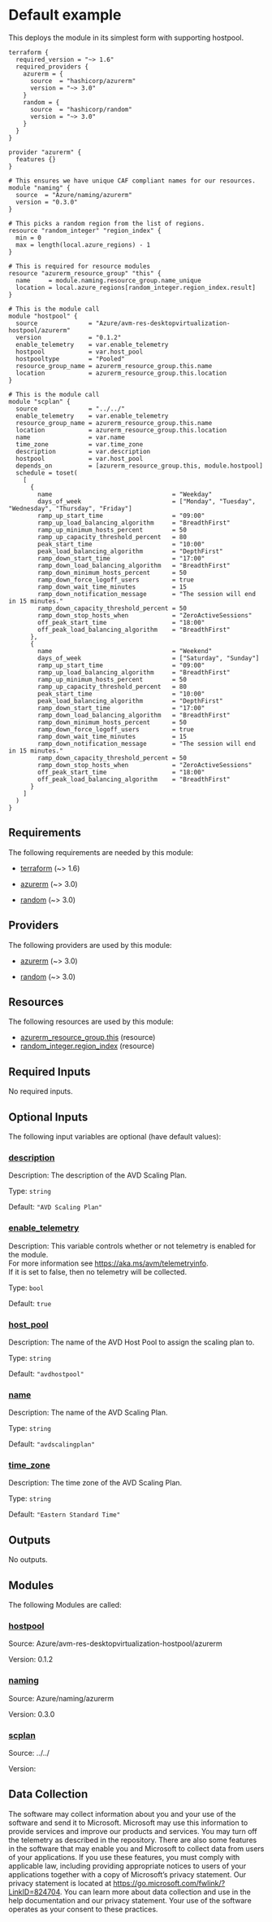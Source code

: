 <!-- BEGIN_TF_DOCS -->
# Default example

This deploys the module in its simplest form with supporting hostpool.

```hcl
terraform {
  required_version = "~> 1.6"
  required_providers {
    azurerm = {
      source  = "hashicorp/azurerm"
      version = "~> 3.0"
    }
    random = {
      source  = "hashicorp/random"
      version = "~> 3.0"
    }
  }
}

provider "azurerm" {
  features {}
}

# This ensures we have unique CAF compliant names for our resources.
module "naming" {
  source  = "Azure/naming/azurerm"
  version = "0.3.0"
}

# This picks a random region from the list of regions.
resource "random_integer" "region_index" {
  min = 0
  max = length(local.azure_regions) - 1
}

# This is required for resource modules
resource "azurerm_resource_group" "this" {
  name     = module.naming.resource_group.name_unique
  location = local.azure_regions[random_integer.region_index.result]
}

# This is the module call
module "hostpool" {
  source              = "Azure/avm-res-desktopvirtualization-hostpool/azurerm"
  version             = "0.1.2"
  enable_telemetry    = var.enable_telemetry
  hostpool            = var.host_pool
  hostpooltype        = "Pooled"
  resource_group_name = azurerm_resource_group.this.name
  location            = azurerm_resource_group.this.location
}

# This is the module call
module "scplan" {
  source              = "../../"
  enable_telemetry    = var.enable_telemetry
  resource_group_name = azurerm_resource_group.this.name
  location            = azurerm_resource_group.this.location
  name                = var.name
  time_zone           = var.time_zone
  description         = var.description
  hostpool            = var.host_pool
  depends_on          = [azurerm_resource_group.this, module.hostpool]
  schedule = toset(
    [
      {
        name                                 = "Weekday"
        days_of_week                         = ["Monday", "Tuesday", "Wednesday", "Thursday", "Friday"]
        ramp_up_start_time                   = "09:00"
        ramp_up_load_balancing_algorithm     = "BreadthFirst"
        ramp_up_minimum_hosts_percent        = 50
        ramp_up_capacity_threshold_percent   = 80
        peak_start_time                      = "10:00"
        peak_load_balancing_algorithm        = "DepthFirst"
        ramp_down_start_time                 = "17:00"
        ramp_down_load_balancing_algorithm   = "BreadthFirst"
        ramp_down_minimum_hosts_percent      = 50
        ramp_down_force_logoff_users         = true
        ramp_down_wait_time_minutes          = 15
        ramp_down_notification_message       = "The session will end in 15 minutes."
        ramp_down_capacity_threshold_percent = 50
        ramp_down_stop_hosts_when            = "ZeroActiveSessions"
        off_peak_start_time                  = "18:00"
        off_peak_load_balancing_algorithm    = "BreadthFirst"
      },
      {
        name                                 = "Weekend"
        days_of_week                         = ["Saturday", "Sunday"]
        ramp_up_start_time                   = "09:00"
        ramp_up_load_balancing_algorithm     = "BreadthFirst"
        ramp_up_minimum_hosts_percent        = 50
        ramp_up_capacity_threshold_percent   = 80
        peak_start_time                      = "10:00"
        peak_load_balancing_algorithm        = "DepthFirst"
        ramp_down_start_time                 = "17:00"
        ramp_down_load_balancing_algorithm   = "BreadthFirst"
        ramp_down_minimum_hosts_percent      = 50
        ramp_down_force_logoff_users         = true
        ramp_down_wait_time_minutes          = 15
        ramp_down_notification_message       = "The session will end in 15 minutes."
        ramp_down_capacity_threshold_percent = 50
        ramp_down_stop_hosts_when            = "ZeroActiveSessions"
        off_peak_start_time                  = "18:00"
        off_peak_load_balancing_algorithm    = "BreadthFirst"
      }
    ]
  )
}
```

<!-- markdownlint-disable MD033 -->
## Requirements

The following requirements are needed by this module:

- <a name="requirement_terraform"></a> [terraform](#requirement\_terraform) (~> 1.6)

- <a name="requirement_azurerm"></a> [azurerm](#requirement\_azurerm) (~> 3.0)

- <a name="requirement_random"></a> [random](#requirement\_random) (~> 3.0)

## Providers

The following providers are used by this module:

- <a name="provider_azurerm"></a> [azurerm](#provider\_azurerm) (~> 3.0)

- <a name="provider_random"></a> [random](#provider\_random) (~> 3.0)

## Resources

The following resources are used by this module:

- [azurerm_resource_group.this](https://registry.terraform.io/providers/hashicorp/azurerm/latest/docs/resources/resource_group) (resource)
- [random_integer.region_index](https://registry.terraform.io/providers/hashicorp/random/latest/docs/resources/integer) (resource)

<!-- markdownlint-disable MD013 -->
## Required Inputs

No required inputs.

## Optional Inputs

The following input variables are optional (have default values):

### <a name="input_description"></a> [description](#input\_description)

Description: The description of the AVD Scaling Plan.

Type: `string`

Default: `"AVD Scaling Plan"`

### <a name="input_enable_telemetry"></a> [enable\_telemetry](#input\_enable\_telemetry)

Description: This variable controls whether or not telemetry is enabled for the module.  
For more information see https://aka.ms/avm/telemetryinfo.  
If it is set to false, then no telemetry will be collected.

Type: `bool`

Default: `true`

### <a name="input_host_pool"></a> [host\_pool](#input\_host\_pool)

Description: The name of the AVD Host Pool to assign the scaling plan to.

Type: `string`

Default: `"avdhostpool"`

### <a name="input_name"></a> [name](#input\_name)

Description: The name of the AVD Scaling Plan.

Type: `string`

Default: `"avdscalingplan"`

### <a name="input_time_zone"></a> [time\_zone](#input\_time\_zone)

Description: The time zone of the AVD Scaling Plan.

Type: `string`

Default: `"Eastern Standard Time"`

## Outputs

No outputs.

## Modules

The following Modules are called:

### <a name="module_hostpool"></a> [hostpool](#module\_hostpool)

Source: Azure/avm-res-desktopvirtualization-hostpool/azurerm

Version: 0.1.2

### <a name="module_naming"></a> [naming](#module\_naming)

Source: Azure/naming/azurerm

Version: 0.3.0

### <a name="module_scplan"></a> [scplan](#module\_scplan)

Source: ../../

Version:

<!-- markdownlint-disable-next-line MD041 -->
## Data Collection

The software may collect information about you and your use of the software and send it to Microsoft. Microsoft may use this information to provide services and improve our products and services. You may turn off the telemetry as described in the repository. There are also some features in the software that may enable you and Microsoft to collect data from users of your applications. If you use these features, you must comply with applicable law, including providing appropriate notices to users of your applications together with a copy of Microsoft’s privacy statement. Our privacy statement is located at <https://go.microsoft.com/fwlink/?LinkID=824704>. You can learn more about data collection and use in the help documentation and our privacy statement. Your use of the software operates as your consent to these practices.
<!-- END_TF_DOCS -->